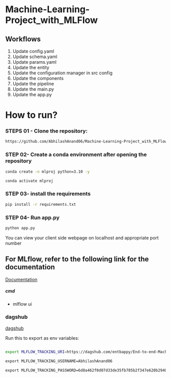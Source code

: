 # Machine-Learning-Project_with_MLFlow


## Workflows

1. Update config.yaml
2. Update schema.yaml
3. Update params.yaml
4. Update the entity
5. Update the configuration manager in src config
6. Update the components
7. Update the pipeline 
8. Update the main.py
9. Update the app.py


# How to run?
### STEPS 01 - Clone the repository:

```bash
https://github.com/AbhilashAnand06/Machine-Learning-Project_with_MLFlow
```
### STEP 02- Create a conda environment after opening the repository

```bash
conda create -n mlproj python=3.10 -y
```

```bash
conda activate mlproj
```


### STEP 03- install the requirements
```bash
pip install -r requirements.txt
```

### STEP 04- Run app.py
```bash
python app.py
```
You can view your client side webpage on localhost and appropriate port number



## For MLflow, refer to the following link for the documentation

[Documentation](https://mlflow.org/docs/latest/index.html)


##### cmd
- mlflow ui


### dagshub
[dagshub](https://dagshub.com/)

Run this to export as env variables:

```bash

export MLFLOW_TRACKING_URI=https://dagshub.com/entbappy/End-to-end-Machine-Learning-Project-with-MLflow.mlflow](https://dagshub.com/AbhilashAnand06/Machine-Learning-Project_with_MLFlow.mlflow

export MLFLOW_TRACKING_USERNAME=AbhilashAnand06

export MLFLOW_TRACKING_PASSWORD=6d8a462f0d07d33de35fb785b2f347e620b29403

```
